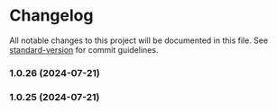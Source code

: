 # Changelog

All notable changes to this project will be documented in this file. See [standard-version](https://github.com/conventional-changelog/standard-version) for commit guidelines.

### 1.0.26 (2024-07-21)

### 1.0.25 (2024-07-21)
